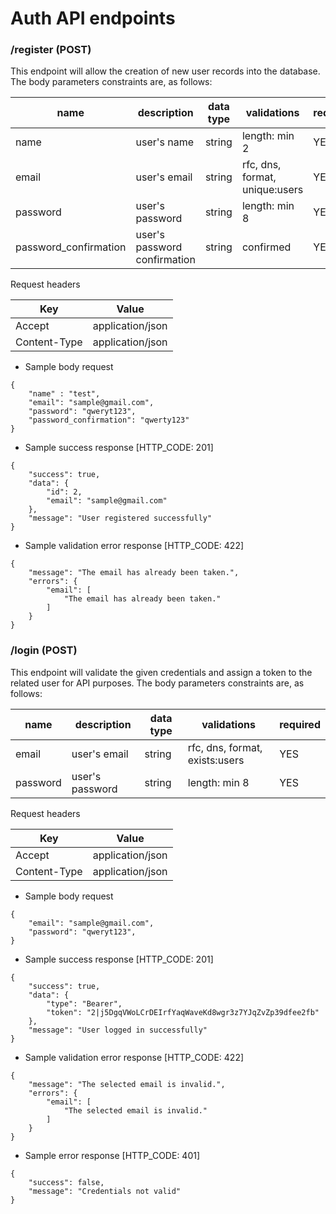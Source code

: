 # Auth API endpoints

### **/register** (POST)

This endpoint will allow the creation of new user records into the database.
The body parameters constraints are, as follows:

| **name**              | **description**              | **data type** | **validations**                | **required** |
|-----------------------|------------------------------|---------------|--------------------------------|--------------|
| name                  | user's name                  | string        | length: min 2                  | YES          |
| email                 | user's email                 | string        | rfc, dns, format, unique:users | YES          |
| password              | user's password              | string        | length: min 8                  | YES          |
| password_confirmation | user's password confirmation | string        | confirmed                      | YES          |

Request headers

| **Key**       | **Value**        | 
|---------------|------------------|
| Accept        | application/json |
| Content-Type  | application/json |

- Sample body request
```
{
    "name" : "test",
    "email": "sample@gmail.com",
    "password": "qweryt123",
    "password_confirmation": "qwerty123"
}
```
- Sample success response [HTTP_CODE: 201]
```
{
    "success": true,
    "data": {
        "id": 2,
        "email": "sample@gmail.com"
    },
    "message": "User registered successfully"
}
```
- Sample validation error response [HTTP_CODE: 422]
```
{
    "message": "The email has already been taken.",
    "errors": {
        "email": [
            "The email has already been taken."
        ]
    }
}
```

### **/login** (POST)

This endpoint will validate the given credentials and assign a token to the related user for API purposes.
The body parameters constraints are, as follows:

| **name**              | **description**              | **data type** | **validations**                | **required** |
|-----------------------|------------------------------|---------------|--------------------------------|--------------|
| email                 | user's email                 | string        | rfc, dns, format, exists:users | YES          |
| password              | user's password              | string        | length: min 8                  | YES          |

Request headers

| **Key**       | **Value**        | 
|---------------|------------------|
| Accept        | application/json |
| Content-Type  | application/json |

- Sample body request
```
{
    "email": "sample@gmail.com",
    "password": "qweryt123",
}
```
- Sample success response [HTTP_CODE: 201]
```
{
    "success": true,
    "data": {
        "type": "Bearer",
        "token": "2|j5DgqVWoLCrDEIrfYaqWaveKd8wgr3z7YJqZvZp39dfee2fb"
    },
    "message": "User logged in successfully"
}
```
- Sample validation error response [HTTP_CODE: 422]
```
{
    "message": "The selected email is invalid.",
    "errors": {
        "email": [
            "The selected email is invalid."
        ]
    }
}
```
- Sample error response [HTTP_CODE: 401]
```
{
    "success": false,
    "message": "Credentials not valid"
}
```
